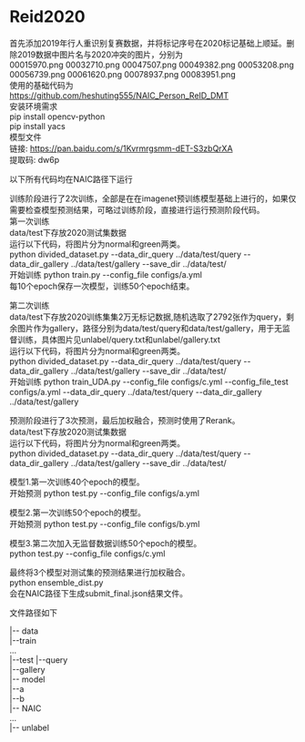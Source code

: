 # Reid2020
首先添加2019年行人重识别复赛数据，并将标记序号在2020标记基础上顺延。删除2019数据中图片名与2020冲突的图片，分别为  
00015970.png  00032710.png  00047507.png  00049382.png  00053208.png  00056739.png  00061620.png  00078937.png  00083951.png  
使用的基础代码为  
https://github.com/heshuting555/NAIC_Person_ReID_DMT  
安装环境需求  
pip install opencv-python  
pip install yacs  
模型文件  
链接: https://pan.baidu.com/s/1Kvrmrgsmm-dET-S3zbQrXA  
提取码: dw6p  

以下所有代码均在NAIC路径下运行  

训练阶段进行了2次训练，全部是在在imagenet预训练模型基础上进行的，如果仅需要检查模型预测结果，可略过训练阶段，直接进行运行预测阶段代码。  
第一次训练  
data/test下存放2020测试集数据  
运行以下代码，将图片分为normal和green两类。  
python divided_dataset.py --data_dir_query ../data/test/query --data_dir_gallery ../data/test/gallery --save_dir ../data/test/  
开始训练
python train.py --config_file configs/a.yml  
每10个epoch保存一次模型，训练50个epoch结束。  
  
第二次训练  
data/test下存放2020训练集集2万无标记数据,随机选取了2792张作为query，剩余图片作为gallery，路径分别为data/test/query和data/test/gallery，用于无监督训练，具体图片见unlabel/query.txt和unlabel/gallery.txt  
运行以下代码，将图片分为normal和green两类。  
python divided_dataset.py --data_dir_query ../data/test/query --data_dir_gallery ../data/test/gallery --save_dir ../data/test/  
开始训练
python train_UDA.py --config_file configs/c.yml --config_file_test configs/a.yml --data_dir_query ../data/test/query --data_dir_gallery ../data/test/gallery
  
预测阶段进行了3次预测，最后加权融合，预测时使用了Rerank。  
data/test下存放2020测试集数据  
运行以下代码，将图片分为normal和green两类。  
python divided_dataset.py --data_dir_query ../data/test/query --data_dir_gallery ../data/test/gallery --save_dir ../data/test/  

模型1.第一次训练40个epoch的模型。  
开始预测
python test.py --config_file configs/a.yml  
  
模型2.第一次训练50个epoch的模型。  
开始预测
python test.py --config_file configs/b.yml  
  
模型3.第二次加入无监督数据训练50个epoch的模型。  
python test.py --config_file configs/c.yml  

最终将3个模型对测试集的预测结果进行加权融合。  
python ensemble_dist.py  
会在NAIC路径下生成submit_final.json结果文件。

文件路径如下  

|-- data  
	|--train  
		...  
	|--test
		|--query  
		|--gallery  
|-- model  
	|--a  
	|--b  
|-- NAIC  
	...  
|-- unlabel  


